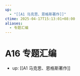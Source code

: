 ```yaml
---
up:
  - "[[A1 马克思、恩格斯著作]]"
ctime: 2025-04-17T15:13:01+08:00
aliases:
  - 专题汇编
---
```


# A16 专题汇编

- up: [[A1 马克思、恩格斯著作]]

